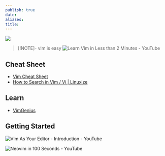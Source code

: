 ```yaml
---
publish: true
date: 
aliases: 
title:
---
```



![](https://rawgit.com/darcyparker/1886716/raw/eab57dfe784f016085251771d65a75a471ca22d4/vimModeStateDiagram.svg)   



> [!NOTE]- vim is easy
> ![Learn Vim in Less than 2 Minutes - YouTube](https://www.youtube.com/watch?v=E_8B_seg8AI)

## Cheat Sheet
- [Vim Cheat Sheet](https://vim.rtorr.com/) 
- [How to Search in Vim / Vi | Linuxize](https://linuxize.com/post/vim-search/) 

## Learn
- [VimGenius](http://www.vimgenius.com/lessons/vim-intro/levels/level-1) 

## Getting Started
![Vim As Your Editor - Introduction - YouTube](https://www.youtube.com/watch?v=X6AR2RMB5tE)

![Neovim in 100 Seconds - YouTube](https://www.youtube.com/watch?v=c4OyfL5o7DU&t=3s)